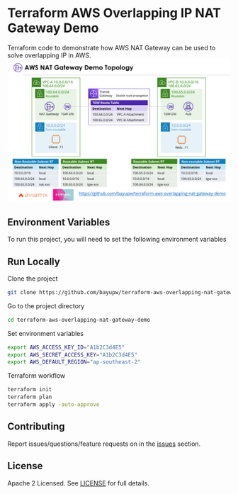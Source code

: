 # Terraform AWS Overlapping IP NAT Gateway Demo 

Terraform code to demonstrate how AWS NAT Gateway can be used to solve overlapping IP in AWS.
![Terraform AWS Overlapping IP NAT Gateway Demo](images/terraform-aws-overlapping-nat-gateway-demo1.png "Terraform AWS Overlapping IP NAT Gateway Demo")

## Environment Variables

To run this project, you will need to set the following environment variables

## Run Locally

Clone the project

```bash
git clone https://github.com/bayupw/terraform-aws-overlapping-nat-gateway-demo.git
```

Go to the project directory

```bash
cd terraform-aws-overlapping-nat-gateway-demo
```

Set environment variables

```bash
export AWS_ACCESS_KEY_ID="A1b2C3d4E5"
export AWS_SECRET_ACCESS_KEY="A1b2C3d4E5"
export AWS_DEFAULT_REGION="ap-southeast-2"
```

Terraform workflow

```bash
terraform init
terraform plan
terraform apply -auto-approve
```

## Contributing

Report issues/questions/feature requests on in the [issues](https://github.com/bayupw/terraform-aws-overlapping-nat-gateway-demo/issues/new) section.

## License

Apache 2 Licensed. See [LICENSE](https://github.com/bayupw/terraform-aws-overlapping-nat-gateway-demo/tree/master/LICENSE) for full details.